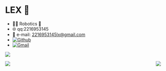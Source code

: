 # LEX 👋
-  :office:🤖 Robotics 🤖
-  :globe_with_meridians: qq:2216953145
-  :love_letter: e-mail: 2216953145lx@gmail.com
- [![Github](https://img.shields.io/badge/-Github-000?style=flat&logo=Github&logoColor=white)](https://github.com/balabala789654)
- [![Gmail](https://img.shields.io/badge/-Gmail-c14438?style=flat&logo=Gmail&logoColor=white)](2216953145lx@gmail.com)

<p>
<img src="https://github.com/balabala789654/balabala789654/blob/main/pic/wallhaven-2ywd3y.png"/>
</p>

<p>
<img src = "https://github-readme-stats.vercel.app/api?username=balabala789654&show_icons=true&theme=radical&layout=normal" />
<img align = "right" src = "https://github-readme-stats.vercel.app/api/top-langs/?username=balabala789654&show_icons=true&hide_border=false" />
</p>

<!-- <code>
    <img width = 50% src = "https://www.vectorlogo.zone/logos/github/github-ar21.svg">
</code> -->
